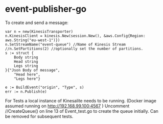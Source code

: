 # event-publisher-go

To create and send a message:

    var n = new(KinesisTransporter)
    n.KinesisClient = kinesis.New(session.New(), &aws.Config{Region: aws.String("eu-west-1")})
    n.SetStreamName("event-queue") //Name of Kinesis Stream
    //n.SetPartitions(2) //optionally set the number of partitions.
    s := struct {
        Body string
        Head string
        Legs string
    }{"Json Body of message",
        "Head here",
        "Legs here"}

    e := BuildEvent("origin", "Type", s)
    err := n.Publish(e)

For Tests a local instance of Kinesalite needs to be running. (Docker image assumed running on http://192.168.99.100:4567 )
Uncomment   //CreateQueue() on line 13 of Event_test.go to create the queue initially. Can be removed for subsequent tests.



